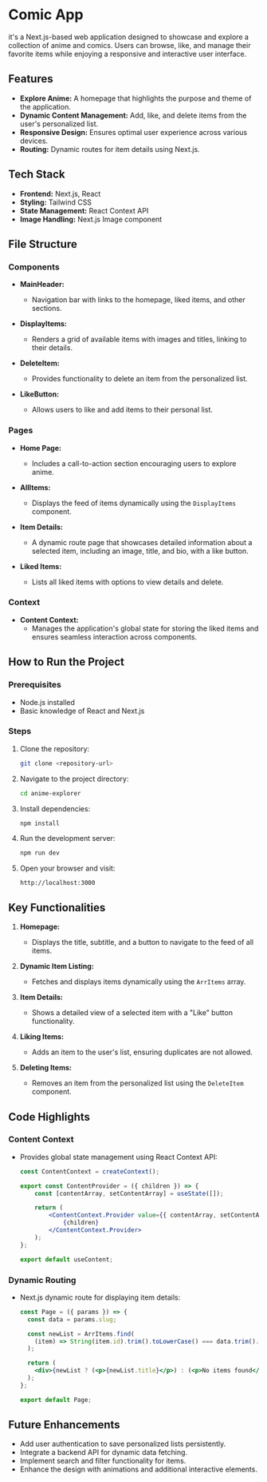 # Comic App

it's a Next.js-based web application designed to showcase and explore a collection of anime and comics. Users can browse, like, and manage their favorite items while enjoying a responsive and interactive user interface.

## Features

- **Explore Anime:** A homepage that highlights the purpose and theme of the application.
- **Dynamic Content Management:** Add, like, and delete items from the user's personalized list.
- **Responsive Design:** Ensures optimal user experience across various devices.
- **Routing:** Dynamic routes for item details using Next.js.

## Tech Stack

- **Frontend:** Next.js, React
- **Styling:** Tailwind CSS
- **State Management:** React Context API
- **Image Handling:** Next.js Image component

## File Structure

### Components
- **MainHeader:**
  - Navigation bar with links to the homepage, liked items, and other sections.

- **DisplayItems:**
  - Renders a grid of available items with images and titles, linking to their details.

- **DeleteItem:**
  - Provides functionality to delete an item from the personalized list.

- **LikeButton:**
  - Allows users to like and add items to their personal list.

### Pages
- **Home Page:**
  - Includes a call-to-action section encouraging users to explore anime.

- **AllItems:**
  - Displays the feed of items dynamically using the `DisplayItems` component.

- **Item Details:**
  - A dynamic route page that showcases detailed information about a selected item, including an image, title, and bio, with a like button.

- **Liked Items:**
  - Lists all liked items with options to view details and delete.

### Context
- **Content Context:**
  - Manages the application's global state for storing the liked items and ensures seamless interaction across components.

## How to Run the Project

### Prerequisites
- Node.js installed
- Basic knowledge of React and Next.js

### Steps
1. Clone the repository:
   ```bash
   git clone <repository-url>
   ```

2. Navigate to the project directory:
   ```bash
   cd anime-explorer
   ```

3. Install dependencies:
   ```bash
   npm install
   ```

4. Run the development server:
   ```bash
   npm run dev
   ```

5. Open your browser and visit:
   ```
   http://localhost:3000
   ```

## Key Functionalities

1. **Homepage:**
   - Displays the title, subtitle, and a button to navigate to the feed of all items.

2. **Dynamic Item Listing:**
   - Fetches and displays items dynamically using the `ArrItems` array.

3. **Item Details:**
   - Shows a detailed view of a selected item with a "Like" button functionality.

4. **Liking Items:**
   - Adds an item to the user's list, ensuring duplicates are not allowed.

5. **Deleting Items:**
   - Removes an item from the personalized list using the `DeleteItem` component.

## Code Highlights

### Content Context
- Provides global state management using React Context API:
  ```jsx
  const ContentContext = createContext();

  export const ContentProvider = ({ children }) => {
      const [contentArray, setContentArray] = useState([]);

      return (
          <ContentContext.Provider value={{ contentArray, setContentArray }}>
              {children}
          </ContentContext.Provider>
      );
  };

  export default useContent;
  ```

### Dynamic Routing
- Next.js dynamic route for displaying item details:
  ```jsx
  const Page = ({ params }) => {
    const data = params.slug;

    const newList = ArrItems.find(
      (item) => String(item.id).trim().toLowerCase() === data.trim().toLowerCase()
    );

    return (
      <div>{newList ? (<p>{newList.title}</p>) : (<p>No items found</p>)}</div>
    );
  };

  export default Page;
  ```

## Future Enhancements

- Add user authentication to save personalized lists persistently.
- Integrate a backend API for dynamic data fetching.
- Implement search and filter functionality for items.
- Enhance the design with animations and additional interactive elements.

